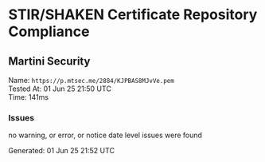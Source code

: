 # STIR/SHAKEN Certificate Repository Compliance

## Martini Security

Name: `https://p.mtsec.me/2884/KJPBAS8MJvVe.pem`\
Tested At: 01 Jun 25 21:50 UTC\
Time: 141ms

### Issues

no warning, or error, or notice date level issues were found

Generated: 01 Jun 25 21:52 UTC